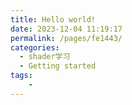 ```yaml
---
title: Hello world!
date: 2023-12-04 11:19:17
permalink: /pages/fe1443/
categories:
  - shader学习
  - Getting started
tags:
    -
---
```

